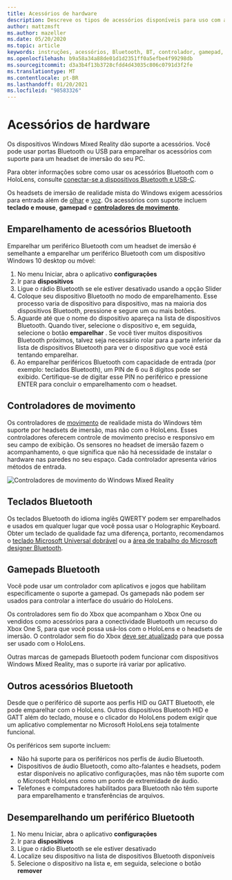 ```yaml
---
title: Acessórios de hardware
description: Descreve os tipos de acessórios disponíveis para uso com a realidade mista do Windows e como configurá-los.
author: mattzmsft
ms.author: mazeller
ms.date: 05/20/2020
ms.topic: article
keywords: instruções, acessórios, Bluetooth, BT, controlador, gamepad, clico, Xbox, hardware, headset de realidade misturada, headset de realidade mista do Windows, headset da realidade virtual e controlador de movimento
ms.openlocfilehash: b9a58a34a88de01d1d2351ff0a5efbe4f99298db
ms.sourcegitcommit: d3a3b4f13b3728cfdd4d43035c806c0791d3f2fe
ms.translationtype: MT
ms.contentlocale: pt-BR
ms.lasthandoff: 01/20/2021
ms.locfileid: "98583326"
---
```

# <a name="hardware-accessories"></a>Acessórios de hardware

Os dispositivos Windows Mixed Reality dão suporte a acessórios. Você pode usar portas Bluetooth ou USB para emparelhar os acessórios com suporte para um headset de imersão do seu PC.

Para obter informações sobre como usar os acessórios Bluetooth com o HoloLens, consulte [conectar-se a dispositivos Bluetooth e USB-C](/hololens/hololens-connect-devices).

Os headsets de imersão de realidade mista do Windows exigem acessórios para entrada além de [olhar](../design/gaze-and-commit.md) e [voz](../design/voice-input.md). Os acessórios com suporte incluem **teclado e mouse**, **gamepad** e **[controladores de movimento](../design/motion-controllers.md)**.

## <a name="pairing-bluetooth-accessories"></a>Emparelhamento de acessórios Bluetooth

Emparelhar um periférico Bluetooth com um headset de imersão é semelhante a emparelhar um periférico Bluetooth com um dispositivo Windows 10 desktop ou móvel:

1. No menu Iniciar, abra o aplicativo **configurações**
2. Ir para **dispositivos**
3. Ligue o rádio Bluetooth se ele estiver desativado usando a opção Slider
4. Coloque seu dispositivo Bluetooth no modo de emparelhamento. Esse processo varia de dispositivo para dispositivo, mas na maioria dos dispositivos Bluetooth, pressione e segure um ou mais botões.
5. Aguarde até que o nome do dispositivo apareça na lista de dispositivos Bluetooth. Quando tiver, selecione o dispositivo e, em seguida, selecione o botão **emparelhar** . Se você tiver muitos dispositivos Bluetooth próximos, talvez seja necessário rolar para a parte inferior da lista de dispositivos Bluetooth para ver o dispositivo que você está tentando emparelhar.
6. Ao emparelhar periféricos Bluetooth com capacidade de entrada (por exemplo: teclados Bluetooth), um PIN de 6 ou 8 dígitos pode ser exibido. Certifique-se de digitar esse PIN no periférico e pressione ENTER para concluir o emparelhamento com o headset.

## <a name="motion-controllers"></a>Controladores de movimento

Os controladores de [movimento](../design/motion-controllers.md) de realidade mista do Windows têm suporte por headsets de imersão, mas não com o HoloLens. Esses controladores oferecem controle de movimento preciso e responsivo em seu campo de exibição. Os sensores no headset de imersão fazem o acompanhamento, o que significa que não há necessidade de instalar o hardware nas paredes no seu espaço. Cada controlador apresenta vários métodos de entrada.

![Controladores de movimento do Windows Mixed Reality](../design/images/winmr-ck-1080x1080-350px.jpg)

## <a name="bluetooth-keyboards"></a>Teclados Bluetooth

Os teclados Bluetooth do idioma inglês QWERTY podem ser emparelhados e usados em qualquer lugar que você possa usar o Holographic Keyboard. Obter um teclado de qualidade faz uma diferença, portanto, recomendamos o [teclado Microsoft Universal dobrável](https://www.microsoft.com/accessories/products/keyboards/universal-foldable-keyboard/gu5-00001) ou a [área de trabalho do Microsoft designer Bluetooth](https://www.microsoft.com/accessories/products/keyboards/designer-bluetooth-desktop/7n9-00001).

## <a name="bluetooth-gamepads"></a>Gamepads Bluetooth

Você pode usar um controlador com aplicativos e jogos que habilitam especificamente o suporte a gamepad. Os gamepads não podem ser usados para controlar a interface do usuário do HoloLens.

Os controladores sem fio do Xbox que acompanham o Xbox One ou vendidos como acessórios para a conectividade Bluetooth um recurso do Xbox One S, para que você possa usá-los com o HoloLens e o headsets de imersão. O controlador sem fio do Xbox [deve ser atualizado](https://support.xbox.com/xbox-one/accessories/update-controller-for-stereo-headset-adapter) para que possa ser usado com o HoloLens.

Outras marcas de gamepads Bluetooth podem funcionar com dispositivos Windows Mixed Reality, mas o suporte irá variar por aplicativo.

## <a name="other-bluetooth-accessories"></a>Outros acessórios Bluetooth

Desde que o periférico dê suporte aos perfis HID ou GATT Bluetooth, ele pode emparelhar com o HoloLens. Outros dispositivos Bluetooth HID e GATT além do teclado, mouse e o clicador do HoloLens podem exigir que um aplicativo complementar no Microsoft HoloLens seja totalmente funcional.

Os periféricos sem suporte incluem:

* Não há suporte para os periféricos nos perfis de áudio Bluetooth.
* Dispositivos de áudio Bluetooth, como alto-falantes e headsets, podem estar disponíveis no aplicativo configurações, mas não têm suporte com o Microsoft HoloLens como um ponto de extremidade de áudio.
* Telefones e computadores habilitados para Bluetooth não têm suporte para emparelhamento e transferências de arquivos.

## <a name="unpairing-a-bluetooth-peripheral"></a>Desemparelhando um periférico Bluetooth

1. No menu Iniciar, abra o aplicativo **configurações**
2. Ir para **dispositivos**
3. Ligue o rádio Bluetooth se ele estiver desativado
4. Localize seu dispositivo na lista de dispositivos Bluetooth disponíveis
5. Selecione o dispositivo na lista e, em seguida, selecione o botão **remover**